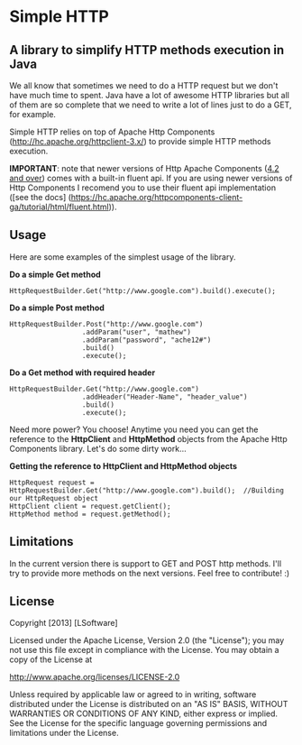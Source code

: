 Simple HTTP
===========

A library to simplify HTTP methods execution in Java
----------------------------------------------------

We all know that sometimes we need to do a HTTP request but we don't have much time to spent. Java have a lot of awesome HTTP libraries but all of them are so complete that we need to write a lot of lines just to do a GET, for example.

Simple HTTP relies on top of Apache Http Components (http://hc.apache.org/httpclient-3.x/) to provide simple HTTP methods execution.

**IMPORTANT**: note that newer versions of Http Apache Components ([4.2 and over](http://mvnrepository.com/artifact/org.apache.httpcomponents/fluent-hc)) comes with a built-in fluent api. If you are using newer versions of Http Components I recomend you to use their fluent api implementation ([see the docs] (https://hc.apache.org/httpcomponents-client-ga/tutorial/html/fluent.html)).

Usage
-----

Here are some examples of the simplest usage of the library.

**Do a simple Get method**

    HttpRequestBuilder.Get("http://www.google.com").build().execute();
    
**Do a simple Post method**

    HttpRequestBuilder.Post("http://www.google.com")
                      .addParam("user", "mathew")
                      .addParam("password", "ache12#")
                      .build()
                      .execute();

**Do a Get method with required header**

    HttpRequestBuilder.Get("http://www.google.com")
                      .addHeader("Header-Name", "header_value")
                      .build()
                      .execute();

Need more power? You choose! Anytime you need you can get the reference to the **HttpClient** and **HttpMethod** objects from the Apache Http Components library. Let's do some dirty work...

**Getting the reference to HttpClient and HttpMethod objects**

    HttpRequest request = HttpRequestBuilder.Get("http://www.google.com").build();  //Building our HttpRequest object
    HttpClient client = request.getClient();
    HttpMethod method = request.getMethod();
    
Limitations
-----------

In the current version there is support to GET and POST http methods. I'll try to provide more methods on the next versions. Feel free to contribute! :)

License
----------

Copyright [2013] [LSoftware]

Licensed under the Apache License, Version 2.0 (the "License");
you may not use this file except in compliance with the License.
You may obtain a copy of the License at

http://www.apache.org/licenses/LICENSE-2.0

Unless required by applicable law or agreed to in writing, software
distributed under the License is distributed on an "AS IS" BASIS,
WITHOUT WARRANTIES OR CONDITIONS OF ANY KIND, either express or implied.
See the License for the specific language governing permissions and
limitations under the License.
